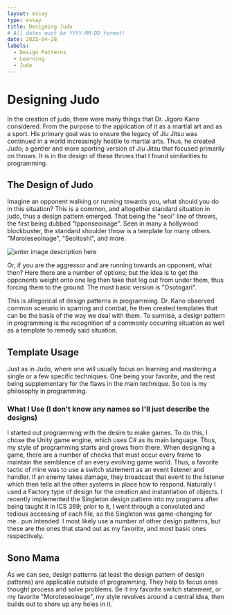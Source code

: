 ```yaml
---
layout: essay
type: essay
title: Designing Judo
# All dates must be YYYY-MM-DD format!
date: 2022-04-28
labels:
  - Design Patterns
  - Learning
  - Judo
---
```


# Designing Judo
In the creation of judo, there were many things that Dr. Jigoro Kano considered. From the purpose to the application of it as a martial art and as a sport. His primary goal was to ensure the legacy of Jiu Jitsu was continued in a world increasingly hostile to martial arts. Thus, he created Judo; a gentler and more sporting version of Jiu Jitsu that focused primarily on throws. It is in the design of these throws that I found similarities to programming.

## The Design of Judo
Imagine an opponent walking or running towards you, what should you do in this situation? This is a common, and altogether standard situation in judo, thus a design pattern emerged. That being the "seoi" line of throws, the first being dubbed "Ipponseoinage". Seen in many a hollywood blockbuster, the standard shoulder throw is a template for many others. "Moroteseoinage", "Seoitoshi", and more. 

![enter image description here](http://cmac-judo.com/_Media/ippon-seoi-nage_med_hr.jpeg)

Or, if you are the aggressor and are running towards an opponent, what then? Here there are a number of options; but the idea is to get the opponents weight onto one leg then take that leg out from under them, thus forcing them to the ground. The most basic version is "Osotogari". 

This is allegorical of design patterns in programming. Dr. Kano observed common scenario in sparring and combat, he then created templates that can be the basis of the way we deal with them. To surmise, a design pattern in programming is the recognition of a commonly occurring situation as well as a template to remedy said situation.

## Template Usage
Just as in Judo, where one will usually focus on learning and mastering a single or a few specific techniques. One being your favorite, and the rest being supplementary for the flaws in the main technique. So too is my philosophy in programming. 

### What I Use (I don't know any names so I'll just describe the designs)
I started out programming with the desire to make games. To do this, I chose the Unity game engine, which uses C# as its main language. Thus, my style of programming starts and grows from there. When designing a game, there are a number of checks that must occur every frame to maintain the semblence of an every evolving game world. Thus, a favorite tactic of mine was to use a switch statement as an event listener and handler. If an enemy takes damage, they broadcast that event to the listener which then tells all the other systems in place how to respond. 
Naturally I used a Factory type of design for the creation and instantiation of objects.
I recently implemented the Singleton design pattern into my programs after being taught it in ICS 369; prior to it, I went through a convoluted and tedious accessing of each file, so the Singleton was game-changing for me.. pun intended.
I most likely use a number of other design patterns, but these are the ones that stand out as my favorite, and most basic ones respectively. 
##  Sono Mama
As we can see, design patterns (at least the design pattern of design patterns) are applicable outside of programming. They help to focus ones thought process and solve problems. Be it my favorite switch statement, or my favorite "Moroteseoinage", my style revolves around a central idea, then builds out to shore up any holes in it.  